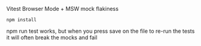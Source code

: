 Vitest Browser Mode + MSW mock flakiness

`npm install`

npm run test works, but when you press save on the file to re-run the tests it will often break the mocks and fail
